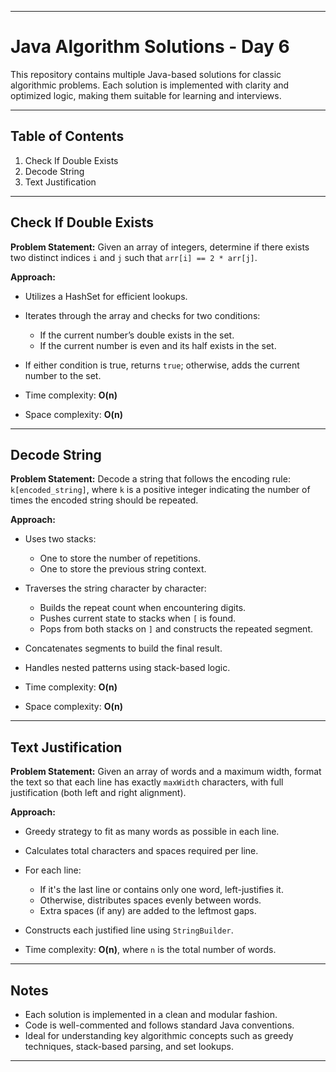 
---

# Java Algorithm Solutions - Day 6

This repository contains multiple Java-based solutions for classic algorithmic problems. Each solution is implemented with clarity and optimized logic, making them suitable for learning and interviews.

---

## Table of Contents

1. Check If Double Exists
2. Decode String
3. Text Justification

---

## Check If Double Exists

**Problem Statement:**
Given an array of integers, determine if there exists two distinct indices `i` and `j` such that `arr[i] == 2 * arr[j]`.

**Approach:**

* Utilizes a HashSet for efficient lookups.
* Iterates through the array and checks for two conditions:

  * If the current number’s double exists in the set.
  * If the current number is even and its half exists in the set.
* If either condition is true, returns `true`; otherwise, adds the current number to the set.
* Time complexity: **O(n)**
* Space complexity: **O(n)**

---

## Decode String

**Problem Statement:**
Decode a string that follows the encoding rule: `k[encoded_string]`, where `k` is a positive integer indicating the number of times the encoded string should be repeated.

**Approach:**

* Uses two stacks:

  * One to store the number of repetitions.
  * One to store the previous string context.
* Traverses the string character by character:

  * Builds the repeat count when encountering digits.
  * Pushes current state to stacks when `[` is found.
  * Pops from both stacks on `]` and constructs the repeated segment.
* Concatenates segments to build the final result.
* Handles nested patterns using stack-based logic.
* Time complexity: **O(n)**
* Space complexity: **O(n)**

---

## Text Justification

**Problem Statement:**
Given an array of words and a maximum width, format the text so that each line has exactly `maxWidth` characters, with full justification (both left and right alignment).

**Approach:**

* Greedy strategy to fit as many words as possible in each line.
* Calculates total characters and spaces required per line.
* For each line:

  * If it's the last line or contains only one word, left-justifies it.
  * Otherwise, distributes spaces evenly between words.
  * Extra spaces (if any) are added to the leftmost gaps.
* Constructs each justified line using `StringBuilder`.
* Time complexity: **O(n)**, where `n` is the total number of words.

---

## Notes

* Each solution is implemented in a clean and modular fashion.
* Code is well-commented and follows standard Java conventions.
* Ideal for understanding key algorithmic concepts such as greedy techniques, stack-based parsing, and set lookups.

---

